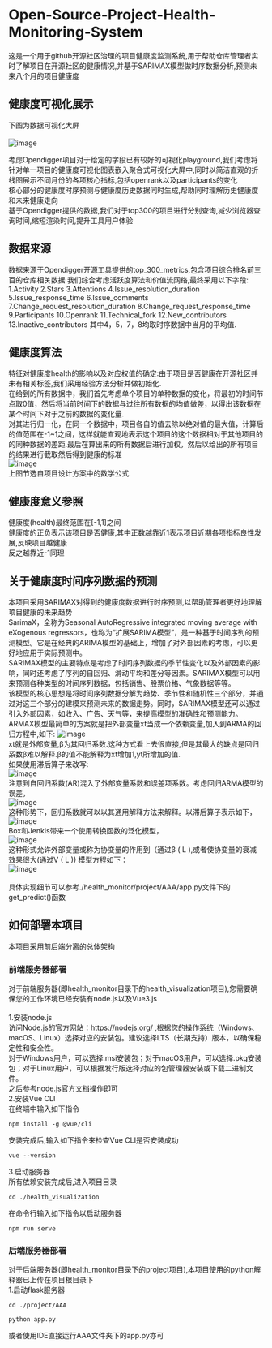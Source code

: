 # Open-Source-Project-Health-Monitoring-System
这是一个用于github开源社区治理的项目健康度监测系统,用于帮助仓库管理者实时了解项目在开源社区的健康情况,并基于SARIMAX模型做时序数据分析,预测未来八个月的项目健康度

## 健康度可视化展示
下图为数据可视化大屏<br><br>
![image](https://github.com/user-attachments/assets/2b1969fd-ff13-4f84-8e34-388fa081618d)

考虑Opendigger项目对于给定的字段已有较好的可视化playground,我们考虑将针对单一项目的健康度可视化图表嵌入聚合式可视化大屏中,同时以简洁直观的折线图展示不同月份的各项核心指标,包括openrank以及participants的变化<br>
核心部分的健康度时序预测与健康度历史数据同时生成,帮助同时理解历史健康度和未来健康走向<br>
基于Opendigger提供的数据,我们对于top300的项目进行分别查询,减少浏览器查询时间,缩短渲染时间,提升工具用户体验

## 数据来源
数据来源于Opendigger开源工具提供的top_300_metrics,包含项目综合排名前三百的仓库相关数据
我们综合考虑活跃度算法和价值流网络,最终采用以下字段:
1.Activity
2.Stars
3.Attentions
4.Issue_resolution_duration
5.Issue_response_time
6.Issue_comments
7.Change_request_resolution_duration
8.Change_request_response_time
9.Participants
10.Openrank
11.Technical_fork
12.New_contributors
13.Inactive_contributors
其中4，5，7，8均取时序数据中当月的平均值.

## 健康度算法
特征对健康度health的影响以及对应权值的确定:由于项目是否健康在开源社区并未有相关标签,我们采用经验方法分析并做初始化.<br>
在给到的所有数据中，我们首先考虑单个项目的单种数据的变化，将最初的时间节点取0值，然后将当前时间下的数据与过往所有数据的均值做差，以得出该数据在某个时间下对于之前的数据的变化量.<br>对其进行归一化，在同一个数据中，项目各自的值去除以绝对值的最大值，计算后的值范围在-1~1之间，这样就能直观地表示这个项目的这个数据相对于其他项目的的同种数据的差距.最后在算出来的所有数据后进行加权，然后以给出的所有项目的结果进行截取然后得到健康的标准<br>
![image](https://github.com/user-attachments/assets/512a6812-abb4-49c6-81d4-8e2cc3ee28dc)<br>
上图节选自项目设计方案中的数学公式

## 健康度意义参照
健康度(health)最终范围在[-1,1]之间<br>
健康度的正负表示该项目是否健康,其中正数越靠近1表示项目近期各项指标良性发展,反映项目越健康<br>
反之越靠近-1同理

## 关于健康度时间序列数据的预测
本项目采用SARIMAX对得到的健康度数据进行时序预测,以帮助管理者更好地理解项目健康的未来趋势<br>
SarimaX，全称为Seasonal AutoRegressive integrated moving average with eXogenous regressors，也称为“扩展SARIMA模型”，是一种基于时间序列的预测模型。它是在经典的ARIMA模型的基础上，增加了对外部因素的考虑，可以更好地应用于实际预测中。<br>
SARIMAX模型的主要特点是考虑了时间序列数据的季节性变化以及外部因素的影响，同时还考虑了序列的自回归、滑动平均和差分等因素。SARIMAX模型可以用来预测各种类型的时间序列数据，包括销售、股票价格、气象数据等等。<br>
该模型的核心思想是将时间序列数据分解为趋势、季节性和随机性三个部分，并通过对这三个部分的建模来预测未来的数据走势。同时，SARIMAX模型还可以通过引入外部因素，如收入、广告、天气等，来提高模型的准确性和预测能力。<br>
ARMAX模型最简单的方案就是把外部变量xt当成一个依赖变量,加入到ARMA的回归方程中,如下:
![image](https://github.com/user-attachments/assets/72d8887f-7171-40cf-8b21-01db96dec665)<br>
xt就是外部变量,β为其回归系数.这种方式看上去很直接,但是其最大的缺点是回归系数β难以解释.β的值不能解释为xt增加1,yt所增加的值.<br>
如果使用滞后算子来改写:<br>
![image](https://github.com/user-attachments/assets/c7d141ae-a31c-4abd-8257-0f965d86b92c)<br>
注意到自回归系数(AR)混入了外部变量系数和误差项系数。考虑回归ARMA模型的误差，<br>
![image](https://github.com/user-attachments/assets/9f7bed22-3f4e-4f27-8558-c4e0146b0c70)<br>
这种形势下，回归系数就可以以其通用解释方法来解释。以滞后算子表示如下，<br>
![image](https://github.com/user-attachments/assets/84e68243-8d35-44b9-adee-a1ac28465168)<br>
Box和Jenkis带来一个使用转换函数的泛化模型，<br>
![image](https://github.com/user-attachments/assets/5d61277c-921a-405b-b415-bbbd10d2c6c6)<br>
这种形式允许外部变量或称为协变量的作用到（通过β ( L ),或者使协变量的衰减效果很大(通过V ( L ))
模型方程如下：<br>
![image](https://github.com/user-attachments/assets/7c0c7667-eebf-4b9b-be6d-df380cecdffa)<br><br>
具体实现细节可以参考./health_monitor/project/AAA/app.py文件下的get_predict()函数

## 如何部署本项目
本项目采用前后端分离的总体架构

### 前端服务器部署
对于前端服务器(即health_monitor目录下的health_visualization项目),您需要确保您的工作环境已经安装有node.js以及Vue3.js<br><br>
1.安装node.js<br>
访问Node.js的官方网站：https://nodejs.org/  ,根据您的操作系统（Windows、macOS、Linux）选择对应的安装包。建议选择LTS（长期支持）版本，以确保稳定性和安全性。<br>
对于Windows用户，可以选择.msi安装包；对于macOS用户，可以选择.pkg安装包；对于Linux用户，可以根据发行版选择对应的包管理器安装或下载二进制文件。<br>
之后参考node.js官方文档操作即可<br>
2.安装Vue CLI<br>
在终端中输入如下指令
```
npm install -g @vue/cli
```
安装完成后,输入如下指令来检查Vue CLI是否安装成功
```
vue --version
```
3.启动服务器<br>
所有依赖安装完成后,进入项目目录<br>
```
cd ./health_visualization
```
在命令行输入如下指令以启动服务器
```
npm run serve
```

### 后端服务器部署
对于后端服务器(即health_monitor目录下的project项目),本项目使用的python解释器已上传在项目根目录下<br>
1.启动flask服务器
```
cd ./project/AAA
```
```
python app.py
```
或者使用IDE直接运行AAA文件夹下的app.py亦可
